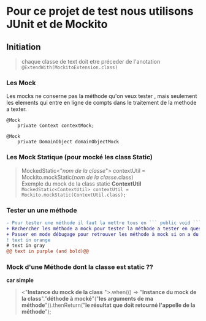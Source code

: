# Pour ce projet de test nous utilisons JUnit et de Mockito
## Initiation 
> chaque classe de text doit etre préceder de l'anotation  
``` @ExtendWith(MockitoExtension.class) ```  
### Les Mock
Les mocks ne conserne pas la méthode qu'on veux tester , mais seulement les elements qui entre en ligne de compts dans le traitement de la methode a texter.
```
@Mock
	private Context contextMock;
	
@Mock
	private DomainObject domainObjectMock  
  ```  
 ### Les Mock Statique (pour mocké les class Static)  
 > MockedStatic<"*nom de la classe*"> contextUtil = Mockito.mockStatic(*nom de la classe*.class)  
 Exemple du mock de la class static **ContextUtil**   
 ```MockedStatic<ContextUtil> contextUtil = Mockito.mockStatic(ContextUtil.class);```  
  
### Tester un une méthode
```diff
- Pour tester une méthode il faut la mettre tous en ``` public void ```  
+ Rechercher les méthode a mock pour tester la méthode a tester en question 
+ Passer en mode débugage pour retrouver les méthode à mock si on a du mal 
! text in orange
# text in gray
@@ text in purple (and bold)@@
```
 
 ### Mock d'une Méthode dont la classe est static  ??  
**car simple**  
> <"**Instance du mock de la class** ">.when(() -> "**Instance du mock de la class**"."**déthode à mocké**"("**les arguments de ma méthode**")).thenReturn("**le résultat que doit retourné l'appelle de la méthode**");
  

  
  

